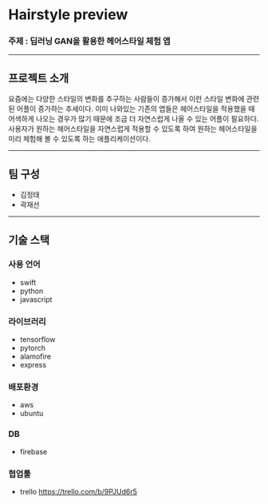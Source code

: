 # Hairstyle preview
### 주제 : 딥러닝 GAN을 활용한 헤어스타일 체험 앱<br>
<hr>

## 프로젝트 소개
요즘에는 다양한 스타일의 변화를 추구하는 사람들이 증가해서 이런 스타일 변화에 관련된 어플이 증가하는 추세이다. 이미 나와있는 기존의 앱들은 헤어스타일을 적용했을 때 어색하게 나오는 경우가 많기 때문에 조금 더 자연스럽게 나올 수 있는 어플이 필요하다. 사용자가 원하는 헤어스타일을 자연스럽게 적용할 수 있도록 하여 원하는 헤어스타일을 미리 체험해 볼 수 있도록 하는 애플리케이션이다.
<br>
<hr>

## 팀 구성<br>
* 김정태<br>
* 곽재선<br>
<hr>

## 기술 스택<br>
###  사용 언어<br>
* swift
* python
* javascript

### 라이브러리
* tensorflow
* pytorch
* alamofire
* express

### 배포환경
* aws
* ubuntu

### DB
* firebase

### 협업툴
* trello <https://trello.com/b/9PJUd6r5>



